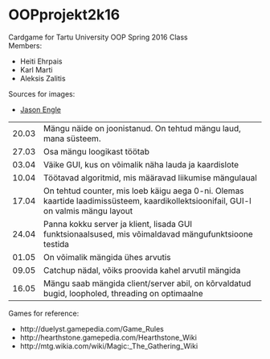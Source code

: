# OOPprojekt2k16

Cardgame for Tartu University OOP Spring 2016 Class<br>
Members:<br>
<ul>
<li>Heiti Ehrpais</li>
<li>Karl Marti</li>
<li>Aleksis Zalitis</li>
</ul>
Sources for images:
<ul>
<li><a href="http://www.jaestudio.com/">Jason Engle</a>
</ul>
<table style="width:100%">
<tr>
<td>20.03</td>
<td>Mängu näide on joonistanud. On tehtud mängu laud, mana süsteem.</td>
</tr>
<tr>
<td>27.03</td>
<td>Osa mängu loogikast töötab</td>
</tr>
<tr>
<td>03.04</td>
<td>Väike GUI, kus on võimalik näha lauda ja kaardislote</td>
</tr>
<tr>
<td>10.04</td>
<td>Töötavad algoritmid, mis määravad liikumise mängulaual</td>
</tr>
<tr>
<td>17.04</td>
<td>On tehtud counter, mis loeb käigu aega 0-ni. Olemas kaartide laadimissüsteem, kaardikollektsioonifail, GUI-l on valmis mängu layout</td>
</tr>
<tr>
<td>24.04</td>
<td>Panna kokku server ja klient, lisada GUI funktsionaalsused, mis võimaldavad mängufunktsioone testida</td>
</tr>
<tr>
<td>01.05</td>
<td>On võimalik mängida ühes arvutis</td>
</tr>
<tr>
<td>09.05</td>
<td>Catchup nädal, võiks proovida kahel arvutil mängida</td>
</tr>
<tr>
<td>16.05</td>
<td>Mängu saab mängida client/server abil, on kõrvaldatud bugid, loopholed, threading on optimaalne</td>
</tr>
</table>
Games for reference:
<ul>
<li>http://duelyst.gamepedia.com/Game_Rules</li>
<li>http://hearthstone.gamepedia.com/Hearthstone_Wiki</li>
<li>http://mtg.wikia.com/wiki/Magic:_The_Gathering_Wiki</li>
</ul>

